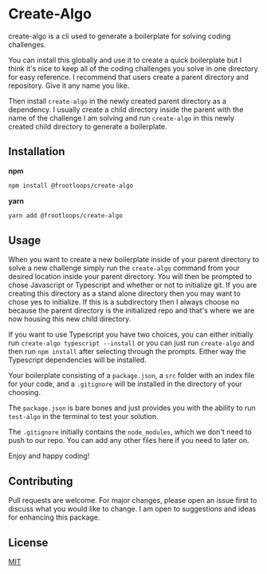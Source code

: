 # Create-Algo

create-algo is a cli used to generate a boilerplate for solving coding challenges.

You can install this globally and use it to create a quick boilerplate but I think it's nice to keep all of the coding challenges you solve in one directory for easy reference. I recommend that users create a parent directory and repository. Give it any name you like.

Then install `create-algo` in the newly created parent directory as a dependency. I usually create a child directory inside the parent with the name of the challenge I am solving and run `create-algo` in this newly created child directory to generate a boilerplate.

## Installation

**npm**

```bash
npm install @frootloops/create-algo
```

**yarn**

```bash
yarn add @frootloops/create-algo
```

## Usage

When you want to create a new boilerplate inside of your parent directory to solve a new challenge simply run the `create-algo` command from your desired location inside your parent directory. You will then be prompted to chose Javascript or Typescript and whether or not to initialize git. If you are creating this directory as a stand alone directory then you may want to chose yes to initialize. If this is a subdirectory then I always choose no because the parent directory is the initialized repo and that's where we are now housing this new child directory.

If you want to use Typescript you have two choices, you can either initially run `create-algo typescript --install` or you can just run `create-algo` and then run `npm install` after selecting through the prompts. Either way the Typescript dependencies will be installed.

Your boilerplate consisting of a `package.json`, a `src` folder with an index file for your code, and a `.gitignore` will be installed in the directory of your choosing.

The `package.json` is bare bones and just provides you with the ability to run `test-algo` in the terminal to test your solution.

The `.gitignore` initially contains the `node_modules`, which we don't need to push to our repo. You can add any other files here if you need to later on.

Enjoy and happy coding!

## Contributing

Pull requests are welcome. For major changes, please open an issue first to discuss what you would like to change. I am open to suggestions and ideas for enhancing this package.

## License

[MIT](https://choosealicense.com/licenses/mit/)
